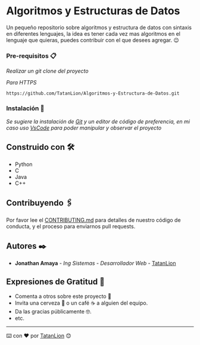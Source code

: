 # Algoritmos y Estructuras de Datos

Un pequeño repositorio sobre algoritmos y estructura de datos con sintaxis en diferentes lenguajes, la idea es tener cada vez mas algoritmos en el lenguaje que quieras, puedes contribuir con el que desees agregar. 😉

### Pre-requisitos 📋

_Realizar un git clone del proyecto_

_Para HTTPS_
```
https://github.com/TatanLion/Algoritmos-y-Estructura-de-Datos.git
```

### Instalación 🔧

_Se sugiere la instalación de [Git](https://git-scm.com/) y un editor de código de preferencia, en mi caso uso [VsCode](https://code.visualstudio.com/) para poder manipular y observar el proyecto_

## Construido con 🛠️

* Python
* C
* Java
* C++

## Contribuyendo 🖇️

Por favor lee el [CONTRIBUTING.md](https://github.com/TatanLion/Algoritmos-y-Estructura-de-Datos.git) para detalles de nuestro código de conducta, y el proceso para enviarnos pull requests.

## Autores ✒️

* **Jonathan Amaya** - *Ing Sistemas - Desarrollador Web* - [TatanLion](https://github.com/TatanLion)

## Expresiones de Gratitud 🎁

* Comenta a otros sobre este proyecto 📢
* Invita una cerveza 🍺 o un café ☕ a alguien del equipo. 
* Da las gracias públicamente 🤓.
* etc.

---
⌨️ con ❤️ por [TatanLion](https://github.com/TatanLion) 😊
